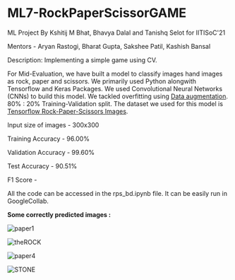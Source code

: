 # ML7-RockPaperScissorGAME
ML Project By Kshitij M Bhat, Bhavya Dalal and Tanishq Selot for IITISoC'21

Mentors - Aryan Rastogi, Bharat Gupta, Sakshee Patil, Kashish Bansal

Description: Implementing a simple game using CV.

For Mid-Evaluation, we have built a model to classify images hand images as rock, paper and scissors. We primarily used Python alongwith Tensorflow and Keras Packages. We used Convolutional Neural Networks (CNNs) to build this model. We tackled overfitting using [Data augmentation](https://www.tensorflow.org/tutorials/images/data_augmentation). 80% : 20% Training-Validation split. The dataset we used for this model is [Tensorflow Rock-Paper-Scissors Images](https://www.tensorflow.org/datasets/catalog/rock_paper_scissors).

Input size of images - 300x300 

Training Accuracy - 96.00%

Validation Accuracy - 99.60%

Test Accuracy - 90.51%

F1 Score - 

All the code can be accessed in the rps_bd.ipynb file. It can be easily run in GoogleCollab.

**Some correctly predicted images :**

![paper1](https://user-images.githubusercontent.com/81608921/125164332-4babaa80-e1af-11eb-8f37-12f28b4291e4.jpg)

![theROCK](https://user-images.githubusercontent.com/81608921/125164432-ce346a00-e1af-11eb-8a02-fe922340c610.jpg)

![paper4](https://user-images.githubusercontent.com/81608921/125164492-19e71380-e1b0-11eb-97fc-0000e6985127.jpg)

![STONE](https://user-images.githubusercontent.com/81608921/125164523-561a7400-e1b0-11eb-8064-46006b9efa98.jpg)

